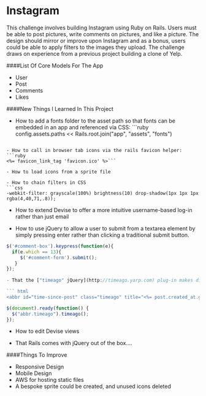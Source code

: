 Instagram
=========

This challenge involves building Instagram using Ruby on Rails. Users must be able to post pictures, write comments on pictures, and like a picture.  The design should mirror or improve upon Instagram and as a bonus, users could be able to apply filters to the images they upload. The challenge draws on experience from a previous project building a clone of Yelp.

####List Of Core Models For The App
- User
- Post
- Comments
- Likes

####New Things I Learned In This Project
- How to add a fonts folder to the asset path so that fonts can be embedded in an app and referenced via CSS: ```ruby
config.assets.paths << Rails.root.join("app", "assets", "fonts")
```

- How to call in browser tab icons via the rails favicon helper:
```ruby
<%= favicon_link_tag 'favicon.ico' %>```

- How to load icons from a sprite file

- How to chain filters in CSS
```css
-webkit-filter: grayscale(100%) brightness(10) drop-shadow(1px 1px 1px rgba(4,40,71,.8));
```

- How to extend Devise to offer a more intuitive username-based log-in rather than just email

- How to use jQuery to allow a user to submit from a textarea element by simply pressing enter rather than clicking a traditional submit button.  

```javascript
$('#comment-box').keypress(function(e){
  if(e.which == 13){
     $('#comment-form').submit();
   }
});
 
- That the ["timeago" jQuery](http://timeago.yarp.com) plug-in makes displaying abbreviated timestamps in a user-friendly format very easy. 

``` html
<abbr id="time-since-post" class="timeago" title="<%= post.created_at.getutc.iso8601 %>"><%= post.created_at.to_s %></abbr>
```

```javascript
$(document).ready(function() {
  $("abbr.timeago").timeago();
});
```

- How to edit Devise views

- That Rails comes with jQuery out of the box....


####Things To Improve
- Responsive Design
- Mobile Design
- AWS for hosting static files
- A bespoke sprite could be created, and unused icons deleted